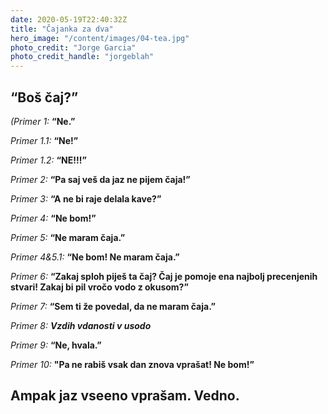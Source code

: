 ```yaml
---
date: 2020-05-19T22:40:32Z
title: "Čajanka za dva"
hero_image: "/content/images/04-tea.jpg"
photo_credit: "Jorge Garcia"
photo_credit_handle: "jorgeblah"
---
```


## “Boš čaj?”

*(Primer 1:* **“Ne.”**

*Primer 1.1:* **“Ne!”**

*Primer 1.2:* **“NE!!!”**

*Primer 2:* **“Pa saj veš da jaz ne pijem čaja!”**

*Primer 3:* **“A ne bi raje delala kave?”**

*Primer 4:* **“Ne bom!”**

*Primer 5:* **“Ne maram čaja.”**

*Primer 4&5.1:* **“Ne bom! Ne maram čaja.”**

*Primer 6:* **“Zakaj sploh piješ ta čaj? Čaj je pomoje ena najbolj precenjenih stvari! Zakaj bi pil vročo vodo z okusom?”**

*Primer 7:* **“Sem ti že povedal, da ne maram čaja.”**

*Primer 8:* ***Vzdih vdanosti v usodo***

*Primer 9:* **“Ne, hvala.”**

*Primer 10:* **"Pa ne rabiš vsak dan znova vprašat! Ne bom!”**

## Ampak jaz vseeno vprašam. Vedno.
